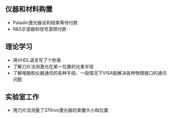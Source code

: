 ## 仪器和材料购置
- Paladin激光器谈判结束等待付款
- R&S示波器和信号源预付款
## 理论学习
- 用VHDL语言写了个秒表
- 了解刀片法测激光在某一位置的光束半径
- 了解电脑和仪器通讯的各种手段，一般情况下VISA能解决各种物理接口的通讯问题
## 实验室工作
- 用刀片法测量了370nm激光器的束腰大小和位置
